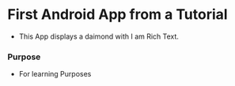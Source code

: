 # First Android App from a Tutorial

- This App displays a daimond with I am Rich Text.

### Purpose

- For learning Purposes

